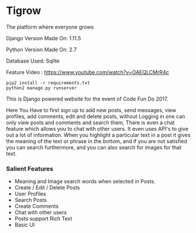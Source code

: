 # Tigrow
The platform where everyone grows

Django Version Made On: 1.11.5

Python Version Made On: 2.7

Database Used: Sqlite

Feature Video : https://www.youtube.com/watch?v=OAEQLCMrR4c

```
pip2 install -r requirements.txt
python2 manage.py runserver
```

This is Django powered website for the event of Code Fun Do 2017.

Here You Have to first sign up to add new posts, send messages, view profiles, add comments, edit and delete posts, without Logging in one can only view posts and comments and search them, There is even a chat feature which allows you to chat with other users. It even uses API's to give out a lot of information.
When you highlight a particular text in a post it gives the meaning of the text or phrase in the bottom, and if you are not satisfied you can search furthermore, and you can also search for images for that text.

### Salient Features
 - Meaning and Image search words when selected in Posts. 
 - Create / Edit / Delete Posts
 - User Profiles
 - Search Posts
 - Create Comments
 - Chat with other users
 - Posts support Rich Text
 - Basic UI
